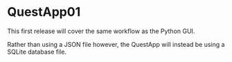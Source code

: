 # QuestApp01

This first release will cover the same workflow as the Python GUI. 

Rather than using a JSON file however, the QuestApp will instead be using a SQLite database file.
